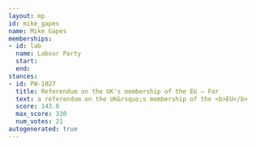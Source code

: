 ```yaml
---
layout: mp
id: mike_gapes
name: Mike Gapes
memberships:
- id: lab
  name: Labour Party
  start: 
  end: 
stances:
- id: PW-1027
  title: Referendum on the UK's membership of the EU — For
  text: a referendum on the UK&rsquo;s membership of the <b>EU</b>
  score: 143.0
  max_score: 330
  num_votes: 21
autogenerated: true
---
```

